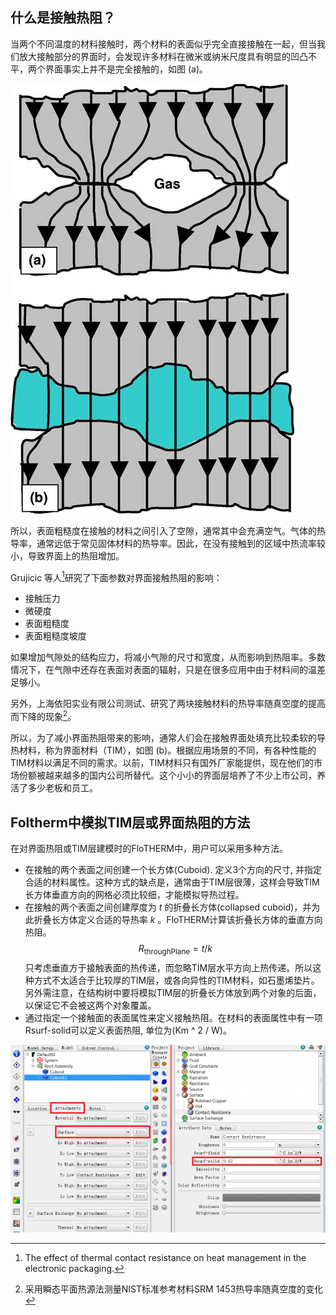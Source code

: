 ## 什么是接触热阻？

当两个不同温度的材料接触时，两个材料的表面似乎完全直接接触在一起，但当我们放大接触部分的界面时，会发现许多材料在微米或纳米尺度具有明显的凹凸不平，两个界面事实上并不是完全接触的，如图 (a)。

![image-20211019123816287](assets/image-20211019123816287.png)

所以，表面粗糙度在接触的材料之间引入了空隙，通常其中会充满空气。气体的热导率，通常远低于常见固体材料的热导率。因此，在没有接触到的区域中热流率较小，导致界面上的热阻增加。

Grujicic 等人[^1]研究了下面参数对界面接触热阻的影响：

- 接触压力
- 微硬度
- 表面粗糙度
- 表面粗糙度坡度

如果增加气隙处的结构应力，将减小气隙的尺寸和宽度，从而影响到热阻率。多数情况下，在气隙中还存在表面对表面的辐射，只是在很多应用中由于材料间的温差足够小。

另外，上海依阳实业有限公司测试、研究了两块接触材料的热导率随真空度的提高而下降的现象[^2]。

所以，为了减小界面热阻带来的影响，通常人们会在接触界面处填充比较柔软的导热材料，称为界面材料（TIM），如图 (b)。根据应用场景的不同，有各种性能的TIM材料以满足不同的需求。以前，TIM材料只有国外厂家能提供，现在他们的市场份额被越来越多的国内公司所替代。这个小小的界面层培养了不少上市公司，养活了多少老板和员工。

## Foltherm中模拟TIM层或界面热阻的方法

在对界面热阻或TIM层建模时的FloTHERM中，用户可以采用多种方法。

- 在接触的两个表面之间创建一个长方体(Cuboid). 定义3个方向的尺寸, 并指定合适的材料属性。这种方式的缺点是，通常由于TIM层很薄，这样会导致TIM长方体垂直方向的网格必须比较细，才能模拟导热过程。
- 在接触的两个表面之间创建厚度为 $t$ 的折叠长方体(collapsed cuboid)，并为此折叠长方体定义合适的导热率 $k$ 。FloTHERM计算该折叠长方体的垂直方向热阻。
   $$
      R_{\mathrm{throughPlane}} = t / k
   $$
   只考虑垂直方于接触表面的热传递，而忽略TIM层水平方向上热传递。所以这种方式不太适合于比较厚的TIM层，或各向异性的TIM材料，如石墨烯垫片。
   另外需注意，在结构树中要将模拟TIM层的折叠长方体放到两个对象的后面，以保证它不会被这两个对象覆盖。
- 通过指定一个接触面的表面属性来定义接触热阻。在材料的表面属性中有一项Rsurf-solid可以定义表面热阻, 单位为(Km ^ 2 / W)。

![image](assets/MG514364.png)

[^1]: The effect of thermal contact resistance on heat management in the electronic packaging.
[^2]: 采用瞬态平面热源法测量NIST标准参考材料SRM 1453热导率随真空度的变化